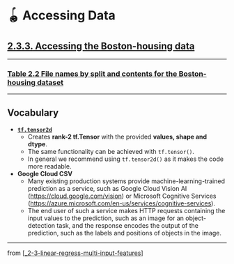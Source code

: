 # 🪀 Accessing Data

## [**2.3.3.** Accessing the Boston-housing data](https://livebook.manning.com/book/deep-learning-with-javascript/chapter-2/192)

---

### [**Table 2.2** File names by split and contents for the Boston-housing dataset](https://livebook.manning.com/book/deep-learning-with-javascript/chapter-2/ch02table02)

---

## **Vocabulary**

- **[`tf.tensor2d`](https://js.tensorflow.org/api/0.6.1/#tensor2d)**
  - Creates **rank-2 tf.Tensor** with the provided **values, shape and dtype**.
  - The same functionality can be achieved with `tf.tensor()`.
  - In general we recommend using `tf.tensor2d()` as it makes the code more readable.
- **Google Cloud CSV**
  - Many existing production systems provide machine-learning-trained prediction as a service, such as Google Cloud Vision AI (https://cloud.google.com/vision) or Microsoft Cognitive Services (https://azure.microsoft.com/en-us/services/cognitive-services).
  - The end user of such a service makes HTTP requests containing the input values to the prediction, such as an image for an object-detection task, and the response encodes the output of the prediction, such as the labels and positions of objects in the image.

<link rel="stylesheet" type="text/css" media="all" href="../../../assets/css/custom.css" />

---

from [[_2-3-linear-regress-multi-input-features]]

[//begin]: # "Autogenerated link references for markdown compatibility"
[_2-3-linear-regress-multi-input-features]: _2-3-linear-regress-multi-input-features.md "🪀 Linear Regress Multi-Input Features"
[//end]: # "Autogenerated link references"
